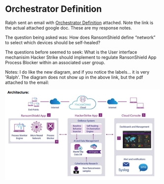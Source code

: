 # Orchestrator Definition
Ralph sent an email with [Orchestrator Definition](https://docs.google.com/document/d/1QZtYFcDpkfOKJbFhkw-XPuD1eix0ovXSOe3cyEQivQQ/edit) attached.  Note the link is the actual attached google doc.  These are my response notes.

The question being asked was:
How does RansomShield define “network” to select which devices should be self-healed?

The questions before seemed to seek:
What is the User interface mechanisim Hacker Strike should implement to regulate RansonShield App Process Blocker within an associated user group.

Notes:
I do like the new diagram, and if you notice the labels... it is very 'Ralph'.  The diagram does not show up in the above link, but the pdf attached to the email:

![hs-arch](./images/hs-arch.png)



